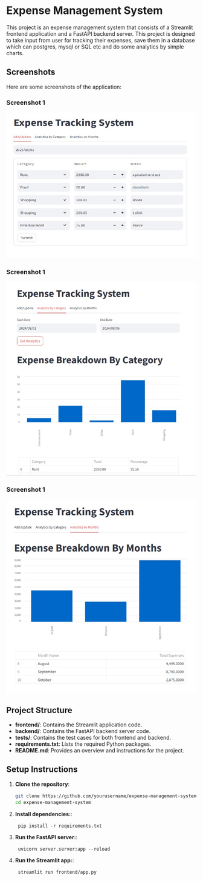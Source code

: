 # Expense Management System

This project is an expense management system that consists of a Streamlit frontend application and a FastAPI backend server. This project is designed to take input from user for tracking their expenses, save them in a database which can postgres, mysql or SQL etc and do some analytics by simple charts.

## Screenshots

Here are some screenshots of the application:
### Screenshot 1
![Page-1](Screenshots/Page-1.jpg)
### Screenshot 1
![Page-2](Screenshots/page-2.jpg)
### Screenshot 1
![Page-3](Screenshots/page-3.jpg)
## Project Structure

- **frontend/**: Contains the Streamlit application code.
- **backend/**: Contains the FastAPI backend server code.
- **tests/**: Contains the test cases for both frontend and backend.
- **requirements.txt**: Lists the required Python packages.
- **README.md**: Provides an overview and instructions for the project.


## Setup Instructions

1. **Clone the repository**:
   ```bash
   git clone https://github.com/yourusername/expense-management-system.git
   cd expense-management-system
   ```
1. **Install dependencies:**:   
   ```commandline
    pip install -r requirements.txt
   ```
1. **Run the FastAPI server:**:   
   ```commandline
    uvicorn server.server:app --reload
   ```
1. **Run the Streamlit app:**:   
   ```commandline
    streamlit run frontend/app.py
   ```